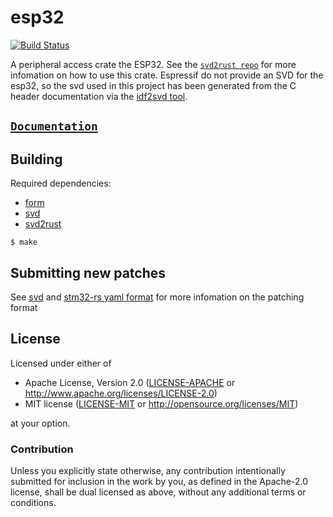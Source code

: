 # esp32

[![Build Status](https://travis-ci.com/esp-rs/esp32.svg?branch=master)](https://travis-ci.com/esp-rs/esp32)

A peripheral access crate the ESP32. See the [`svd2rust repo`](https://github.com/rust-embedded/svd2rust) for more infomation on how to use this crate. Espressif do not provide an SVD for the esp32, so the svd used in this project has been generated from the C header documentation via the [idf2svd tool](https://github.com/MabezDev/idf2svd).


## [`Documentation`](https://docs.rs/esp32/latest/esp32/)


## Building

Required dependencies:

- [form](https://crates.io/crates/form)
- [svd](https://github.com/stm32-rs/svdtools)
- [svd2rust](https://github.com/rust-embedded/svd2rust)

```
$ make
```

## Submitting new patches

See [svd](https://github.com/stm32-rs/svdtools) and [stm32-rs yaml format](https://github.com/stm32-rs/stm32-rs#device-and-peripheral-yaml-format) for more infomation on the patching format

## License

Licensed under either of

- Apache License, Version 2.0 ([LICENSE-APACHE](LICENSE-APACHE) or
  http://www.apache.org/licenses/LICENSE-2.0)
- MIT license ([LICENSE-MIT](LICENSE-MIT) or http://opensource.org/licenses/MIT)

at your option.

### Contribution

Unless you explicitly state otherwise, any contribution intentionally submitted
for inclusion in the work by you, as defined in the Apache-2.0 license, shall be
dual licensed as above, without any additional terms or conditions.
